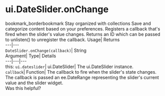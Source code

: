 
#  ui.DateSlider.onChange 
bookmark_borderbookmark Stay organized with collections  Save and categorize content based on your preferences.
Registers a callback that's fired when the slider's value changes. 
Returns an ID which can be passed to unlisten() to unregister the callback.
Usage| Returns  
---|---  
`DateSlider.onChange(callback)`| String  
Argument| Type| Details  
---|---|---  
this: `ui.dateslider`| ui.DateSlider| The ui.DateSlider instance.  
`callback`| Function| The callback to fire when the slider's state changes. The callback is passed an ee.DateRange representing the slider's current value and the slider widget.  
Was this helpful?
